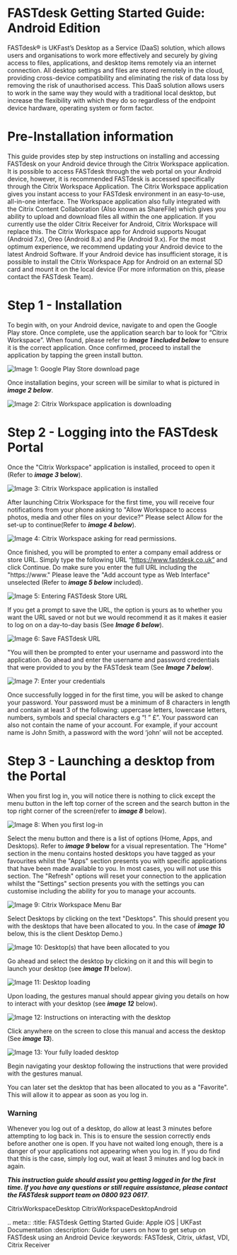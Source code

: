 # FASTdesk Getting Started Guide: Android Edition

FASTdesk® is UKFast’s Desktop as a Service (DaaS) solution, which allows users and organisations to work more effectively and securely by giving access to files, applications, and desktop items remotely via an internet connection. All desktop settings and files are stored remotely in the cloud, providing cross-device compatibility and eliminating the risk of data loss by removing the risk of unauthorised access. This DaaS solution allows users to work in the same way they would with a traditional local desktop, but increase the flexibility with which they do so regardless of the endpoint device hardware, operating system or form factor.

# Pre-Installation information

This guide provides step by step instructions on installing and accessing FASTdesk on your Android device through the Citrix Workspace application. It is possible to access FASTdesk through the web portal on your Android device, however, it is recommended FASTdesk is accessed specifically through the Citrix Workspace Application. The Citrix Workspace application gives you instant access to your FASTdesk environment in an easy-to-use, all-in-one interface. The Workspace application also fully integrated with the Citrix Content Collaboration (Also known as ShareFile) which gives you ability to upload and download files all within the one application. If you currently use the older Citrix Receiver for Android, Citrix Workspace will replace this. The Citrix Workspace app for Android supports Nougat (Android 7.x), Oreo (Android 8.x) and Pie (Android 9.x). For the most optimum experience, we recommend updating your Android device to the latest Android Software. If your Android device has insufficient storage, it is possible to install the Citrix Workspace App for Android on an external SD card and mount it on the local device (For more information on this, please contact the FASTdesk Team).
 
# Step 1 - Installation
To begin with, on your Android device, navigate to and open the Google Play store. Once complete, use the application search bar to look for “Citrix Workspace”. When found, please refer to **_image 1 included below_** to ensure it is the correct application. Once confirmed, proceed to install the application by tapping the green install button. 

![Image 1: Google Play Store download page](files/Downloads_page.png "Image 1: Google Play Store download page")

Once installation begins, your screen will be similar to what is pictured in **_image 2 below_**.

![Image 2: Citrix Workspace application is downloading](files/downloading.png "Image 2: Citrix Workspace application is downloading")

# Step 2 - Logging into the FASTdesk Portal
Once the "Citrix Workspace" application is installed, proceed to open it (Refer to **_image 3_ below**).

![Image 3: Citrix Workspace application is installed](files/appstore.png "Image 3: Citrix Workspace application is installed")

After launching Citrix Workspace for the first time, you will receive four notifications from your phone asking to "Allow Workspace to access photos, media and other files on your device?" Please select Allow for the set-up to continue(Refer to **_image 4 below_**). 

![Image 4: Citrix Workspace asking for read permissions.](files/permisions1.png "Image 4: Citrix Workspace asking for read permissions.")

Once finished, you will be prompted to enter a company email address or store URL. Simply type the following URL “https://www.fastdesk.co.uk” and click Continue. Do make sure you enter the full URL including the "https://www." Please leave the "Add account type as Web Interface" unselected (Refer to **_image 5 below_** included).

![Image 5: Entering FASTdesk Store URL](files/Enterservercreds.png "Image 5: Entering FASTdesk Store URL")

If you get a prompt to save the URL, the option is yours as to whether you want the URL saved or not but we would recommend it as it makes it easier to log on on a day-to-day basis (See **_Image 6 below_**).


![Image 6: Save FASTdesk URL](files/firstlogin.png "Image 6: Save FASTdesk URL")

"You will then be prompted to enter your username and password into the application. Go ahead and enter the username and password credentials that were provided to you by the FASTdesk team (See **_Image 7 below_**). 


![Image 7: Enter your credentials](files/entercreds.png "Image 7: Enter your credentials")


Once successfully logged in for the first time, you will be asked to change your password. Your password must be a minimum of 8 characters in length and contain at least 3 of the following: uppercase letters, lowercase letters, numbers, symbols and special characters e.g “! ” £”. Your password can also not contain the name of your account. For example, if your account name is John Smith, a password with the word ‘john’ will not be accepted.

# Step 3 - Launching a desktop from the Portal
When you first log in, you will notice there is nothing to click except the menu button in the left top corner of the screen and the search button in the top right corner of the screen(refer to **_image 8_** below). 

![Image 8: When you first log-in](files/mainscreen.png "Image 8: When you first log-in")


Select the menu button and there is a list of options (Home, Apps, and Desktops). Refer to **_image 9_ below** for a visual representation. The "Home" section in the menu contains hosted desktops you have tagged as your favourites whilst the "Apps" section presents you with specific applications that have been made available to you. In most cases, you will not use this section. The "Refresh" options will reset your connection to the application whilst the "Settings" section presents you with the settings you can customise including the ability for you to manage your accounts. 

![Image 9: Citrix Workspace Menu Bar](files/Workspacemain.png "Image 9: Citrix Workspace Menu Bar")


Select Desktops by clicking on the text "Desktops". This should present you with the desktops that have been allocated to you. In the case of **_image 10_** below, this is the client Desktop Demo.)  


![Image 10: Desktop(s) that have been allocated to you](files/clientdesktop.png "Image 10: Desktop(s) that have been allocated to you")


Go ahead and select the desktop by clicking on it and this will begin to launch your desktop (see **_image 11_** below).


![Image 11: Desktop loading](files/Logginin2.png "Image 11: Desktop loading")


Upon loading, the gestures manual should appear giving you details on how to interact with your desktop (see **_image 12_** below).


![Image 12:  Instructions on interacting with the desktop](files/desktop_set_up.png "Image 12: Instructions on interacting with the desktop")


Click anywhere on the screen to close this manual and access the desktop (See **_image 13_**).


![Image 13:  Your fully loaded desktop](files/Desktopsloaded.png "Image 13: Your fully loaded desktop")


Begin navigating your desktop following the instructions that were provided with the gestures manual.

You can later set the desktop that has been allocated to you as a "Favorite". This will allow it to appear as soon as you log in.

### Warning 

Whenever you log out of a desktop, do allow at least 3 minutes before attempting to log back in. This is to ensure the session correctly ends before another one is open. If you have not waited long enough, there is a danger of your applications not appearing when you log in. If you do find that this is the case, simply log out, wait at least 3 minutes and log back in again.

**_This instruction guide should assist you getting logged in for the first time. If you have any questions or still require assistance, please contact the FASTdesk support team on 0800 923 0617_**.


CitrixWorkspaceDesktop CitrixWorkspaceDesktopAndroid


  .. meta::
     :title: FASTdesk Getting Started Guide: Apple iOS | UKFast Documentation
     :description: Guide for users on how to get setup on FASTdesk using an Android Device
     :keywords: FASTdesk, Citrix, ukfast, VDI, Citrix Receiver 

